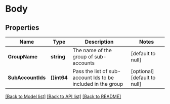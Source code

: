 # Body

## Properties
Name | Type | Description | Notes
------------ | ------------- | ------------- | -------------
**GroupName** | **string** | The name of the group of sub-accounts | [default to null]
**SubAccountIds** | **[]int64** | Pass the list of sub-account Ids to be included in the group | [optional] [default to null]

[[Back to Model list]](../README.md#documentation-for-models) [[Back to API list]](../README.md#documentation-for-api-endpoints) [[Back to README]](../README.md)


